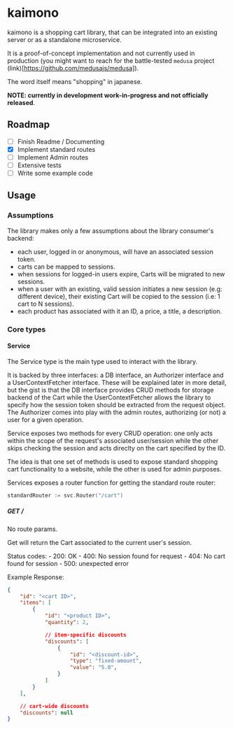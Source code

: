 # kaimono

kaimono is a shopping cart library, that can be integrated into an existing server or as a standalone microservice.

It is a proof-of-concept implementation and not currently used in production (you might want to reach for the battle-tested `medusa` project (link)[https://github.com/medusajs/medusa]).

The word itself means "shopping" in japanese.

**NOTE: currently in development work-in-progress and not officially released**.

## Roadmap

- [ ] Finish Readme / Documenting
- [x] Implement standard routes
- [ ] Implement Admin routes
- [ ] Extensive tests
- [ ] Write some example code

## Usage 

### Assumptions 

The library makes only a few assumptions about the library consumer's backend:

- each user, logged in or anonymous, will have an associated session token.
- carts can be mapped to sessions.
- when sessions for logged-in users expire, Carts will be migrated to new sessions.
- when a user with an existing, valid session initiates a new session (e.g: different device), their existing Cart will be copied to the session (i.e: 1 cart to N sessions). 
- each product has associated with it an ID, a price, a title, a description.



### Core types

#### Service 

The Service type is the main type used to interact with the library. 

It is backed by three interfaces: a DB interface, an Authorizer interface and a UserContextFetcher interface. These will be explained later in more detail, but the gist is that the DB interface provides CRUD methods for storage backend of the Cart while the UserContextFetcher allows the library to specify how the session token should be extracted from the request object. The Authorizer comes into play with the admin routes, authorizing (or not) a user for a given operation. 

Service exposes two methods for every CRUD operation: one only acts within the scope of the request's associated user/session while the other skips checking the session and acts direclty on the cart specified by the ID.

The idea is that one set of methods is used to expose standard shopping cart functionality to a website, while the other is used for admin purposes.

Services exposes a router function for getting the standard route router:

```go
standardRouter := svc.Router("/cart")
```

##### GET / 

No route params. 

Get will return the Cart associated to the current user's session.

Status codes:
    - 200: OK
    - 400: No session found for request
    - 404: No cart found for session
    - 500: unexpected error

Example Response:

```json
{
    "id": "<cart ID>",
    "items": [
        {
            "id": "<product ID>",
            "quantity": 2,

            // item-specific discounts
            "discounts": [
                {
                    "id": "<discount-id>",
                    "type": "fixed-amount",
                    "value": "5.0",
                }
            ]
        }
    ],

    // cart-wide discounts
    "discounts": null
}
```

